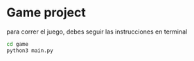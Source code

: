 # Game project

para correr el juego, debes seguir las instrucciones en terminal

 ```sh
cd game
python3 main.py
```